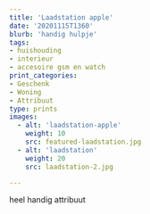 ```yaml
---
title: 'Laadstation apple'
date: '20201115T1360'
blurb: 'handig hulpje'
tags:
- huishouding
- interieur
- accesoire gsm en watch
print_categories:
- Geschenk
- Woning
- Attribuut
type: prints
images:
  - alt: 'laadstation-apple'
    weight: 10
    src: featured-laadstation.jpg
  - alt: 'laadstation'
    weight: 20
    src: laadstation-2.jpg

---
```

heel handig attribuut
